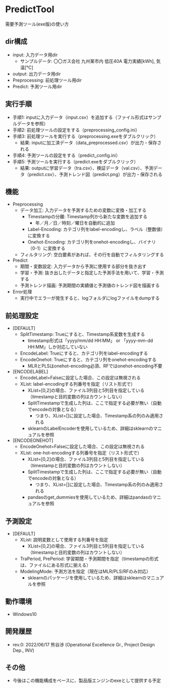 # PredictTool
需要予測ツール(exe版)の使い方

## dir構成
- input: 入力データ用dir
    - サンプルデータ: 〇〇ガス会社 九州某市内 低圧40A 電力実績[kWh], 気温[℃]
- output: 出力データ用dir
- Preprocessing: 前処理ツール用dir
- Predict: 予測ツール用dir

## 実行手順
- 手順1: inputに入力データ（input.csv）を追加する（ファイル形式はサンプルデータを参照）
- 手順2: 前処理ツールの設定をする（preprocessing_config.ini）
- 手順3: 前処理ツールを実行する（preprocessing.exeをダブルクリック）
    - 結果: inputに加工済データ（data_preprocessed.csv）が出力・保存される
- 手順4: 予測ツールの設定をする（predict_config.ini）
- 手順5: 予測ツールを実行する（predict.exeをダブルクリック）
    - 結果: outputに学習データ（tra.csv）、検証データ（val.csv）、予測データ（predict.csv）、予測トレンド図（predict.png）が出力・保存される

## 機能
- Preprocessing
    - データ加工: 入力データを予測するための変数に変換・加工する
        - Timestampの分離: Timestamp列から新たな変数を追加する
            - 年／月／日／時刻／曜日を自動的に追加
        - Label-Encoding: カテゴリ列をlabel-encodingし、ラベル（整数値）に変換する
        - Onehot-Encoding: カテゴリ列をonehot-encodingし、バイナリ（0-1）に変換する
    - フィルタリング: 空白要素があれば、その行を自動でフィルタリングする
- Predict
    - 期間・変数設定: 入力データから予測に使用する部分を抜き出す
    - 学習・予測: 抜き出したデータと指定した予測手法を用いて、学習・予測する
    - 予測トレンド描画: 予測期間の実績値と予測値のトレンド図を描画する
- Error処理
    - 実行中でエラーが発生すると、logフォルダにlogファイルをdumpする

## 前処理設定
- [DEFAULT]
    - SplitTimestamp: Trueにすると、Timestamp系変数を生成する
        - timestamp形式は「yyyy/mm/dd HH:MM」 or 「yyyy-mm-dd HH:MM」しか対応していない
    - EncodeLabel: Trueにすると、カテゴリ列をlabel-encodingする
    - EncodeOnehot: Trueにすると、カテゴリ列をonehot-encodingする
        - MLRとPLSはonehot-encoding必須、RFではonehot-encoding不要
- [ENCODELABEL]
    - EncodeLabel=Falseに設定した場合、この設定は無視される
    - XList: label-encodingする列番号を指定（リスト形式で）
        - XList=[0,2]の場合、ファイル3列目と5列目を指定している（timestampと目的変数の列はカウントしない）
        - SplitTimestampで生成した列は、ここで指定する必要が無い（自動でencodeの対象となる）
            - つまり、XList=[]に設定した場合、Timestamp系の列のみ適用される
        - sklearnのLabelEncoderを使用しているため、詳細はsklearnのマニュアルを参照
- [ENCODEONEHOT]
    - EncodeOnehot=Falseに設定した場合、この設定は無視される
    - XList: one-hot-encodingする列番号を指定（リスト形式で）
        - XList=[0,2]の場合、ファイル3列目と5列目を指定している（timestampと目的変数の列はカウントしない）
        - SplitTimestampで生成した列は、ここで指定する必要が無い（自動でencodeの対象となる）
            - つまり、XList=[]に設定した場合、Timestamp系の列のみ適用される
        - pandasのget_dummiesを使用しているため、詳細はpandasのマニュアルを参照

## 予測設定
- [DEFAULT]
    - XList: 説明変数として使用する列番号を指定
        - XList=[0,2]の場合、ファイル3列目と5列目を指定している（timestampと目的変数の列はカウントしない）
    - TraPeriod, PrePeriod: 学習期間・予測期間を指定（timestampの形式は、ファイルにある形式に揃える）
    - ModelingMode: 予測方法を指定（現在はMLR/PLS/RFのみ対応）
        - sklearnのパッケージを使用しているため、詳細はsklearnのマニュアルを参照

## 動作環境
- Windows10

## 開発履歴
- rev.0: 2022/06/17 熊谷渉 (Operational Excellence Gr., Project Design Dep., INV)

## その他
- 今後はこの機能構成をベースに、製品版エンジンのexeとして提供する予定
